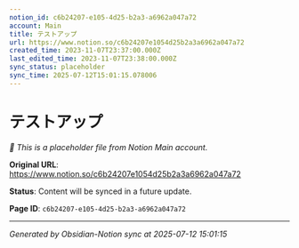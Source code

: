 ```yaml
---
notion_id: c6b24207-e105-4d25-b2a3-a6962a047a72
account: Main
title: テストアップ
url: https://www.notion.so/c6b24207e1054d25b2a3a6962a047a72
created_time: 2023-11-07T23:37:00.000Z
last_edited_time: 2023-11-07T23:38:00.000Z
sync_status: placeholder
sync_time: 2025-07-12T15:01:15.078006
---
```


# テストアップ

*🔄 This is a placeholder file from Notion Main account.*

**Original URL**: https://www.notion.so/c6b24207e1054d25b2a3a6962a047a72

**Status**: Content will be synced in a future update.

**Page ID**: `c6b24207-e105-4d25-b2a3-a6962a047a72`

---

*Generated by Obsidian-Notion sync at 2025-07-12 15:01:15*
